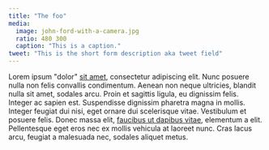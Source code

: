 ```yaml
---
title: "The foo"
media: 
  image: john-ford-with-a-camera.jpg
  ratio: 480 300
  caption: "This is a caption."
tweet: "This is the short form description aka tweet field"
---
```


Lorem ipsum "dolor" [sit amet](foo.html), consectetur<!--hed--> adipiscing elit. Nunc posuere nulla non felis convallis condimentum. Aenean non neque ultricies, blandit nulla sit amet, sodales arcu. Proin et sagittis ligula, eu dignissim felis. Integer ac sapien est. Suspendisse dignissim pharetra magna in mollis. Integer feugiat dui nisi, eget ornare dui scelerisque vitae. Vestibulum et posuere felis. Donec massa elit, [faucibus ut dapibus vitae](bar.html), elementum a elit. Pellentesque eget eros nec ex mollis vehicula at laoreet nunc. Cras lacus arcu, feugiat a malesuada nec, sodales aliquet metus.
